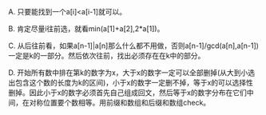 A. 只要能找到一个a[i]<a[i-1]就可以。

B. 肯定尽量i往前选，就看min(a[1]+a[2],2\*a[1])。

C. 从后往前看，如果a[n-1]|a[n]那么什么都不用做，否则a[n-1]/gcd(a[n],a[n-1])一定是k的一部分。然后依次往前，找出必须存在在k中的部分。

D. 开始所有数中排在第k的数字为x，大于x的数字一定可以全部删掉(从大到小选出包含这个数的长度为k的区间)，小于x的数字一定删不掉，等于x的可以选择性删掉。因此小于x的数字必须首先自己组成回文，然后等于x的数字分布在它们中间，在对称位置要个数相等。用前缀和数组和后缀和数组check。
